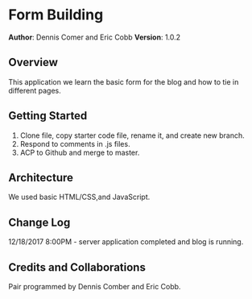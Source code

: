 # Form Building

**Author**: Dennis Comer and Eric Cobb
**Version**: 1.0.2 

## Overview
This application we learn the basic form for the blog and how to tie in different pages. 

## Getting Started
1. Clone file, copy starter code file, rename it, and create new branch.
2. Respond to comments in .js files.
3. ACP to Github and merge to master.

## Architecture
We used basic HTML/CSS,and JavaScript.

## Change Log
12/18/2017 8:00PM - server application completed and blog is running.

## Credits and Collaborations
Pair programmed by Dennis Comber and Eric Cobb.